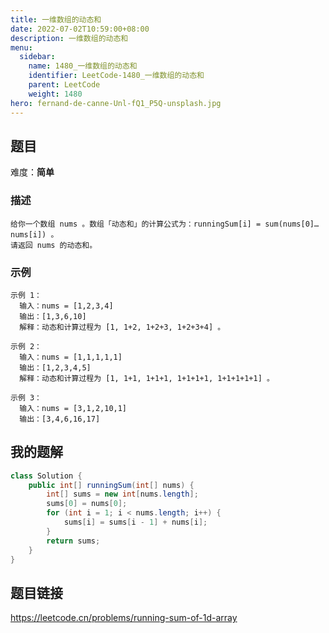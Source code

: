 ```yaml
---
title: 一维数组的动态和
date: 2022-07-02T10:59:00+08:00
description: 一维数组的动态和
menu:
  sidebar:
    name: 1480_一维数组的动态和
    identifier: LeetCode-1480_一维数组的动态和
    parent: LeetCode
    weight: 1480
hero: fernand-de-canne-Unl-fQ1_P5Q-unsplash.jpg
---
```


## 题目
难度：**简单**

### 描述
```
给你一个数组 nums 。数组「动态和」的计算公式为：runningSum[i] = sum(nums[0]…nums[i]) 。
请返回 nums 的动态和。
```
### 示例
```
示例 1：
  输入：nums = [1,2,3,4]
  输出：[1,3,6,10]
  解释：动态和计算过程为 [1, 1+2, 1+2+3, 1+2+3+4] 。

示例 2：
  输入：nums = [1,1,1,1,1]
  输出：[1,2,3,4,5]
  解释：动态和计算过程为 [1, 1+1, 1+1+1, 1+1+1+1, 1+1+1+1+1] 。

示例 3：
  输入：nums = [3,1,2,10,1]
  输出：[3,4,6,16,17]
```
## 我的题解
```Java
class Solution {
    public int[] runningSum(int[] nums) {
        int[] sums = new int[nums.length];
        sums[0] = nums[0];
        for (int i = 1; i < nums.length; i++) {
            sums[i] = sums[i - 1] + nums[i];
        }
        return sums;
    }
}
```

## 题目链接
https://leetcode.cn/problems/running-sum-of-1d-array
